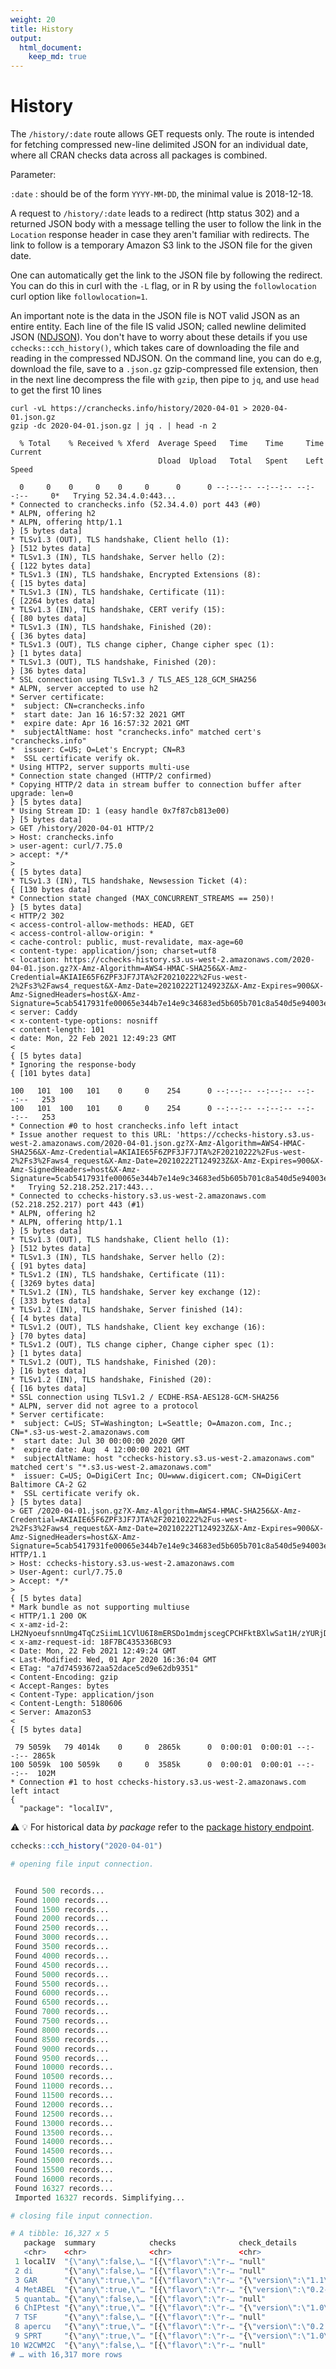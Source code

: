 ```yaml
---
weight: 20
title: History
output: 
  html_document:
    keep_md: true
---
```




# History

The `/history/:date` route allows GET requests only. The route is intended for fetching compressed new-line delimited JSON for an individual date, where all CRAN checks data across all packages is combined.

Parameter:

`:date`
: should be of the form `YYYY-MM-DD`, the minimal value is 2018-12-18.

A request to `/history/:date` leads to a redirect (http status 302) and a returned JSON body with a message telling the user to follow the link in the `Location` response header in case they aren't familiar with redirects. The link to follow is a temporary Amazon S3 link to the JSON file for the given date. 

One can automatically get the link to the JSON file by following the redirect. You can do this in curl with the `-L` flag, or in R by using the `followlocation` curl option like `followlocation=1`. 

An important note is the data in the JSON file is NOT valid JSON as an entire entity. Each line of the file IS valid JSON; called newline delimited JSON ([NDJSON](http://ndjson.org/)). You don't have to worry about these details if you use `cchecks::cch_history()`, which takes care of downloading the file and reading in the compressed NDJSON. On the command line, you can do e.g, download the file, save to a `.json.gz` gzip-compressed file extension, then in the next line decompress the file with `gzip`, then pipe to `jq`, and use `head` to get the first 10 lines


```shell
curl -vL https://cranchecks.info/history/2020-04-01 > 2020-04-01.json.gz
gzip -dc 2020-04-01.json.gz | jq . | head -n 2
```

```shell
  % Total    % Received % Xferd  Average Speed   Time    Time     Time  Current
                                 Dload  Upload   Total   Spent    Left  Speed
  0     0    0     0    0     0      0      0 --:--:-- --:--:-- --:--:--     0*   Trying 52.34.4.0:443...
* Connected to cranchecks.info (52.34.4.0) port 443 (#0)
* ALPN, offering h2
* ALPN, offering http/1.1
} [5 bytes data]
* TLSv1.3 (OUT), TLS handshake, Client hello (1):
} [512 bytes data]
* TLSv1.3 (IN), TLS handshake, Server hello (2):
{ [122 bytes data]
* TLSv1.3 (IN), TLS handshake, Encrypted Extensions (8):
{ [15 bytes data]
* TLSv1.3 (IN), TLS handshake, Certificate (11):
{ [2264 bytes data]
* TLSv1.3 (IN), TLS handshake, CERT verify (15):
{ [80 bytes data]
* TLSv1.3 (IN), TLS handshake, Finished (20):
{ [36 bytes data]
* TLSv1.3 (OUT), TLS change cipher, Change cipher spec (1):
} [1 bytes data]
* TLSv1.3 (OUT), TLS handshake, Finished (20):
} [36 bytes data]
* SSL connection using TLSv1.3 / TLS_AES_128_GCM_SHA256
* ALPN, server accepted to use h2
* Server certificate:
*  subject: CN=cranchecks.info
*  start date: Jan 16 16:57:32 2021 GMT
*  expire date: Apr 16 16:57:32 2021 GMT
*  subjectAltName: host "cranchecks.info" matched cert's "cranchecks.info"
*  issuer: C=US; O=Let's Encrypt; CN=R3
*  SSL certificate verify ok.
* Using HTTP2, server supports multi-use
* Connection state changed (HTTP/2 confirmed)
* Copying HTTP/2 data in stream buffer to connection buffer after upgrade: len=0
} [5 bytes data]
* Using Stream ID: 1 (easy handle 0x7f87cb813e00)
} [5 bytes data]
> GET /history/2020-04-01 HTTP/2
> Host: cranchecks.info
> user-agent: curl/7.75.0
> accept: */*
> 
{ [5 bytes data]
* TLSv1.3 (IN), TLS handshake, Newsession Ticket (4):
{ [130 bytes data]
* Connection state changed (MAX_CONCURRENT_STREAMS == 250)!
} [5 bytes data]
< HTTP/2 302 
< access-control-allow-methods: HEAD, GET
< access-control-allow-origin: *
< cache-control: public, must-revalidate, max-age=60
< content-type: application/json; charset=utf8
< location: https://cchecks-history.s3.us-west-2.amazonaws.com/2020-04-01.json.gz?X-Amz-Algorithm=AWS4-HMAC-SHA256&X-Amz-Credential=AKIAIE65F6ZPF3JF7JTA%2F20210222%2Fus-west-2%2Fs3%2Faws4_request&X-Amz-Date=20210222T124923Z&X-Amz-Expires=900&X-Amz-SignedHeaders=host&X-Amz-Signature=5cab5417931fe00065e344b7e14e9c34683ed5b605b701c8a540d5e94003e1ad
< server: Caddy
< x-content-type-options: nosniff
< content-length: 101
< date: Mon, 22 Feb 2021 12:49:23 GMT
< 
{ [5 bytes data]
* Ignoring the response-body
{ [101 bytes data]
100   101  100   101    0     0    254      0 --:--:-- --:--:-- --:--:--   253100   101  100   101    0     0    254      0 --:--:-- --:--:-- --:--:--   253
* Connection #0 to host cranchecks.info left intact
* Issue another request to this URL: 'https://cchecks-history.s3.us-west-2.amazonaws.com/2020-04-01.json.gz?X-Amz-Algorithm=AWS4-HMAC-SHA256&X-Amz-Credential=AKIAIE65F6ZPF3JF7JTA%2F20210222%2Fus-west-2%2Fs3%2Faws4_request&X-Amz-Date=20210222T124923Z&X-Amz-Expires=900&X-Amz-SignedHeaders=host&X-Amz-Signature=5cab5417931fe00065e344b7e14e9c34683ed5b605b701c8a540d5e94003e1ad'
*   Trying 52.218.252.217:443...
* Connected to cchecks-history.s3.us-west-2.amazonaws.com (52.218.252.217) port 443 (#1)
* ALPN, offering h2
* ALPN, offering http/1.1
} [5 bytes data]
* TLSv1.3 (OUT), TLS handshake, Client hello (1):
} [512 bytes data]
* TLSv1.3 (IN), TLS handshake, Server hello (2):
{ [91 bytes data]
* TLSv1.2 (IN), TLS handshake, Certificate (11):
{ [3269 bytes data]
* TLSv1.2 (IN), TLS handshake, Server key exchange (12):
{ [333 bytes data]
* TLSv1.2 (IN), TLS handshake, Server finished (14):
{ [4 bytes data]
* TLSv1.2 (OUT), TLS handshake, Client key exchange (16):
} [70 bytes data]
* TLSv1.2 (OUT), TLS change cipher, Change cipher spec (1):
} [1 bytes data]
* TLSv1.2 (OUT), TLS handshake, Finished (20):
} [16 bytes data]
* TLSv1.2 (IN), TLS handshake, Finished (20):
{ [16 bytes data]
* SSL connection using TLSv1.2 / ECDHE-RSA-AES128-GCM-SHA256
* ALPN, server did not agree to a protocol
* Server certificate:
*  subject: C=US; ST=Washington; L=Seattle; O=Amazon.com, Inc.; CN=*.s3-us-west-2.amazonaws.com
*  start date: Jul 30 00:00:00 2020 GMT
*  expire date: Aug  4 12:00:00 2021 GMT
*  subjectAltName: host "cchecks-history.s3.us-west-2.amazonaws.com" matched cert's "*.s3.us-west-2.amazonaws.com"
*  issuer: C=US; O=DigiCert Inc; OU=www.digicert.com; CN=DigiCert Baltimore CA-2 G2
*  SSL certificate verify ok.
} [5 bytes data]
> GET /2020-04-01.json.gz?X-Amz-Algorithm=AWS4-HMAC-SHA256&X-Amz-Credential=AKIAIE65F6ZPF3JF7JTA%2F20210222%2Fus-west-2%2Fs3%2Faws4_request&X-Amz-Date=20210222T124923Z&X-Amz-Expires=900&X-Amz-SignedHeaders=host&X-Amz-Signature=5cab5417931fe00065e344b7e14e9c34683ed5b605b701c8a540d5e94003e1ad HTTP/1.1
> Host: cchecks-history.s3.us-west-2.amazonaws.com
> User-Agent: curl/7.75.0
> Accept: */*
> 
{ [5 bytes data]
* Mark bundle as not supporting multiuse
< HTTP/1.1 200 OK
< x-amz-id-2: LH2NyoeufsnnUmg4TqCzSiimL1CVlU6I8mERSDo1mdmjscegCPCHFktBXlwSat1H/zYURjDioas=
< x-amz-request-id: 18F7BC435336BC93
< Date: Mon, 22 Feb 2021 12:49:24 GMT
< Last-Modified: Wed, 01 Apr 2020 16:36:04 GMT
< ETag: "a7d74593672aa52dace5cd9e62db9351"
< Content-Encoding: gzip
< Accept-Ranges: bytes
< Content-Type: application/json
< Content-Length: 5180606
< Server: AmazonS3
< 
{ [5 bytes data]
 79 5059k   79 4014k    0     0  2865k      0  0:00:01  0:00:01 --:--:-- 2865k100 5059k  100 5059k    0     0  3585k      0  0:00:01  0:00:01 --:--:--  102M
* Connection #1 to host cchecks-history.s3.us-west-2.amazonaws.com left intact
{
  "package": "localIV",

```

:warning: :bulb: For historical data _by package_ refer to the [package history endpoint](#packages-by-name-history).


```r
cchecks::cch_history("2020-04-01")
```
```r
# opening file input connection.
```
```r
 Found 500 records... Found 1000 records... Found 1500 records... Found 2000 records... Found 2500 records... Found 3000 records... Found 3500 records... Found 4000 records... Found 4500 records... Found 5000 records... Found 5500 records... Found 6000 records... Found 6500 records... Found 7000 records... Found 7500 records... Found 8000 records... Found 8500 records... Found 9000 records... Found 9500 records... Found 10000 records... Found 10500 records... Found 11000 records... Found 11500 records... Found 12000 records... Found 12500 records... Found 13000 records... Found 13500 records... Found 14000 records... Found 14500 records... Found 15000 records... Found 15500 records... Found 16000 records... Found 16327 records... Imported 16327 records. Simplifying...

```
```r
# closing file input connection.
```
```r
# A tibble: 16,327 x 5
   package  summary            checks              check_details             date_updated 
   <chr>    <chr>              <chr>               <chr>                     <chr>        
 1 localIV  "{\"any\":false,\… "[{\"flavor\":\"r-… "null"                    2020-04-01 1…
 2 di       "{\"any\":false,\… "[{\"flavor\":\"r-… "null"                    2020-04-01 1…
 3 GAR      "{\"any\":true,\"… "[{\"flavor\":\"r-… "{\"version\":\"1.1\",\"… 2020-04-01 1…
 4 MetABEL  "{\"any\":true,\"… "[{\"flavor\":\"r-… "{\"version\":\"0.2-0\",… 2020-04-01 1…
 5 quantab… "{\"any\":false,\… "[{\"flavor\":\"r-… "null"                    2020-04-01 1…
 6 ChIPtest "{\"any\":true,\"… "[{\"flavor\":\"r-… "{\"version\":\"1.0\",\"… 2020-04-01 1…
 7 TSF      "{\"any\":false,\… "[{\"flavor\":\"r-… "null"                    2020-04-01 1…
 8 apercu   "{\"any\":true,\"… "[{\"flavor\":\"r-… "{\"version\":\"0.2.4\",… 2020-04-01 1…
 9 SPRT     "{\"any\":true,\"… "[{\"flavor\":\"r-… "{\"version\":\"1.0\",\"… 2020-04-01 1…
10 W2CWM2C  "{\"any\":false,\… "[{\"flavor\":\"r-… "null"                    2020-04-01 1…
# … with 16,317 more rows

```


